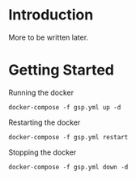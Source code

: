 # Introduction

More to be written later.

# Getting Started

Running the docker
```
docker-compose -f gsp.yml up -d
```

Restarting the docker
```
docker-compose -f gsp.yml restart
```

Stopping the docker
```
docker-compose -f gsp.yml down -d
```